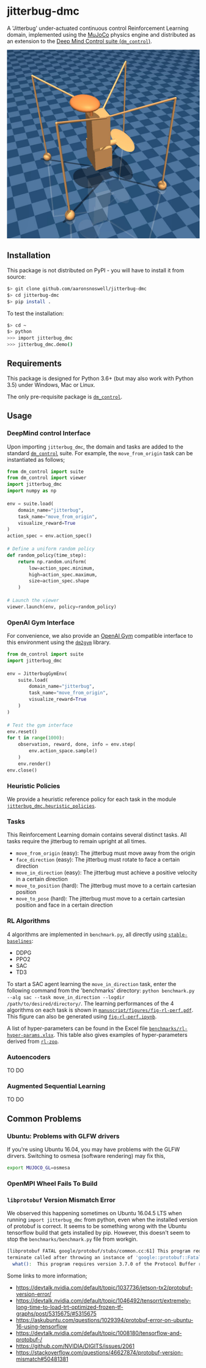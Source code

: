 # jitterbug-dmc

A 'Jitterbug' under-actuated continuous control Reinforcement Learning domain,
implemented using the [MuJoCo](http://mujoco.org/) physics engine and
distributed as an extension to the
[Deep Mind Control suite (`dm_control`)](https://github.com/deepmind/dm_control).

![Jitterbug model](figures/jitterbug.jpg)

## Installation

This package is not distributed on PyPI - you will have to install it from
source:

```bash
$> git clone github.com/aaronsnoswell/jitterbug-dmc
$> cd jitterbug-dmc
$> pip install .
```

To test the installation:

```bash
$> cd ~
$> python
>>> import jitterbug_dmc
>>> jitterbug_dmc.demo()
```

## Requirements

This package is designed for Python 3.6+ (but may also work with Python 3.5) 
under Windows, Mac or Linux.

The only pre-requisite package is
[`dm_control`](https://github.com/deepmind/dm_control).

## Usage

### DeepMind control Interface

Upon importing `jitterbug_dmc`, the domain and tasks are added to the standard
[`dm_control`](https://github.com/deepmind/dm_control) suite.
For example, the `move_from_origin` task can be instantiated as follows;

```python
from dm_control import suite
from dm_control import viewer
import jitterbug_dmc
import numpy as np

env = suite.load(
    domain_name="jitterbug",
    task_name="move_from_origin",
    visualize_reward=True
)
action_spec = env.action_spec()

# Define a uniform random policy
def random_policy(time_step):
    return np.random.uniform(
        low=action_spec.minimum,
        high=action_spec.maximum,
        size=action_spec.shape
    )

# Launch the viewer
viewer.launch(env, policy=random_policy)
```

### OpenAI Gym Interface

For convenience, we also provide an [OpenAI Gym](https://gym.openai.com/docs/)
compatible interface to this environment using the
[`dm2gym`](https://github.com/zuoxingdong/dm2gym) library.

```python
from dm_control import suite
import jitterbug_dmc

env = JitterbugGymEnv(
    suite.load(
        domain_name="jitterbug",
        task_name="move_from_origin",
        visualize_reward=True
    )
)

# Test the gym interface
env.reset()
for t in range(1000):
    observation, reward, done, info = env.step(
        env.action_space.sample()
    )
    env.render()
env.close()
```

### Heuristic Policies

We provide a heuristic reference policy for each task in the module
[`jitterbug_dmc.heuristic_policies`](jitterbug_dmc/heuristic_policies.py). 

### Tasks

This Reinforcement Learning domain contains several distinct tasks.
All tasks require the jitterbug to remain upright at all times.

 - `move_from_origin` (easy): The jitterbug must move away from the origin
 - `face_direction` (easy): The jitterbug must rotate to face a certain
   direction
 - `move_in_direction` (easy): The jitterbug must achieve a positive velocity in
   a certain direction
 - `move_to_position` (hard): The jitterbug must move to a certain cartesian
   position 
 - `move_to_pose` (hard): The jitterbug must move to a certain cartesian
   position and face in a certain direction 
   
### RL Algorithms

4 algorithms are implemented in `benchmark.py`, all directly using [`stable-baselines`](https://github.com/hill-a/stable-baselines):

 - DDPG
 - PPO2
 - SAC
 - TD3

To start a SAC agent learning the `move_in_direction` task, enter the following command from the 'benchmarks' directory: `python benchmark.py --alg sac --task move_in_direction --logdir /path/to/desired/directory/`.
The learning performances of the 4 algorithms on each task is shown in [`manuscript/figures/fig-rl-perf.pdf`](manuscript/figures/fig-rl-perf.pdf). This figure can also be generated using [`fig-rl-perf.ipynb`](fig-rl-perf.ipynb). 

A list of hyper-parameters can be found in the Excel file [`benchmarks/rl-hyper-params.xlsx`](benchmarks/rl-hyper-params.xlsx). This table also gives examples of hyper-parameters derived from [`rl-zoo`](https://github.com/araffin/rl-baselines-zoo).

### Autoencoders

TO DO

### Augmented Sequential Learning

TO DO

## Common Problems

### Ubuntu: Problems with GLFW drivers 

If you're using Ubuntu 16.04, you may have problems with the GLFW dirvers.
Switching to osmesa (software rendering) may fix this,

```bash
export MUJOCO_GL=osmesa
```

### OpenMPI Wheel Fails To Build



### `libprotobuf` Version Mismatch Error

We observed this happening sometimes on Ubuntu 16.04.5 LTS when running
`import jitterbug_dmc` from python, even when the installed version of protobuf
is correct.
It seems to be something wrong with the Ubuntu tensorflow build that gets
installed by pip.
However, this doesn't seem to stop the `benchmarks/benchmark.py` file from workgin.

```bash
[libprotobuf FATAL google/protobuf/stubs/common.cc:61] This program requires version 3.7.0 of the Protocol Buffer runtime library, but the installed version is 2.6.1.  Please update your library.  If you compiled the program yourself, make sure that your headers are from the same version of Protocol Buffers as your link-time library.  (Version verification failed in "bazel-out/k8-opt/genfiles/tensorflow/core/framework/tensor_shape.pb.cc".)
terminate called after throwing an instance of 'google::protobuf::FatalException'
  what():  This program requires version 3.7.0 of the Protocol Buffer runtime library, but the installed version is 2.6.1.  Please update your library.  If you compiled the program yourself, make sure that your headers are from the same version of Protocol Buffers as your link-time library.  (Version verification failed in "bazel-out/k8-opt/genfiles/tensorflow/core/framework/tensor_shape.pb.cc".)
```

Some links to more information;

 - https://devtalk.nvidia.com/default/topic/1037736/jetson-tx2/protobuf-version-error/
 - https://devtalk.nvidia.com/default/topic/1046492/tensorrt/extremely-long-time-to-load-trt-optimized-frozen-tf-graphs/post/5315675/#5315675
 - https://askubuntu.com/questions/1029394/protobuf-error-on-ubuntu-16-using-tensorflow
 - https://devtalk.nvidia.com/default/topic/1008180/tensorflow-and-protobuf-/
 - https://github.com/NVIDIA/DIGITS/issues/2061
 - https://stackoverflow.com/questions/46627874/protobuf-version-mismatch#50481381
